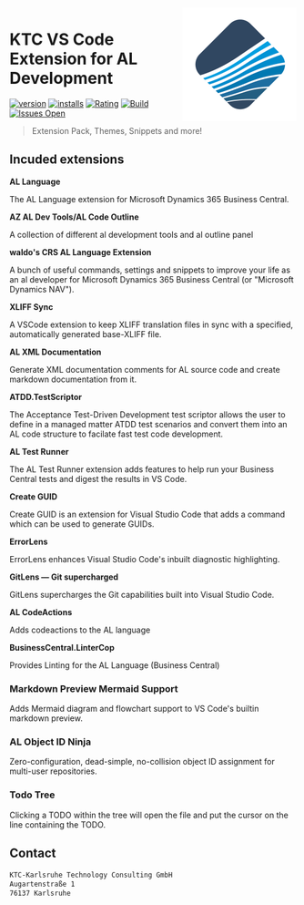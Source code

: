 <img src="icon.png" align="right" width="200" height="auto"/>

# KTC VS Code Extension for AL Development

[![version](https://img.shields.io/vscode-marketplace/v/KTC-GmbH.al-ktc-dev.svg?style=flat-square&label=vscode%20marketplace)](https://marketplace.visualstudio.com/items?itemName=KTC-GmbH.al-ktc-dev)
[![installs](https://img.shields.io/vscode-marketplace/d/KTC-GmbH.al-ktc-dev.svg?style=flat-square)](https://marketplace.visualstudio.com/items?itemName=KTC-GmbH.al-ktc-dev)
[![Rating](https://img.shields.io/visual-studio-marketplace/r/KTC-GmbH.al-ktc-dev?style=flat-square)](https://marketplace.visualstudio.com/items?itemName=KTC-GmbH.al-ktc-dev&ssr=false#review-details)
[![Build](https://img.shields.io/github/workflow/status/ktc-gmbh/al-ktc-dev/Build/main?style=flat-square)](https://github.com/KTC-GmbH/al-ktc-dev/actions)
[![Issues Open](https://img.shields.io/github/issues-raw/ktc-gmbh/al-ktc-dev?style=flat-square)](https://github.com/KTC-GmbH/al-ktc-dev/issues?q=is%3Aissue+is%3Aopen+)

> Extension Pack, Themes, Snippets and more!

## Incuded extensions

**AL Language** 

The AL Language extension for Microsoft Dynamics 365 Business Central.


**AZ AL Dev Tools/AL Code Outline**

A collection of different al development tools and al outline panel 


**waldo's CRS AL Language Extension**

A bunch of useful commands, settings and snippets to improve your life as an al developer for Microsoft Dynamics 365 Business Central (or "Microsoft Dynamics NAV").

**XLIFF Sync**

A VSCode extension to keep XLIFF translation files in sync with a specified, automatically generated base-XLIFF file.

**AL XML Documentation**

Generate XML documentation comments for AL source code and create markdown documentation from it.

**ATDD.TestScriptor**

The Acceptance Test-Driven Development test scriptor allows the user to define in a managed matter ATDD test scenarios and convert them into an AL code structure to facilate fast test code development.

**AL Test Runner**

The AL Test Runner extension adds features to help run your Business Central tests and digest the results in VS Code. 

**Create GUID**

Create GUID is an extension for Visual Studio Code that adds a command which can be used to generate GUIDs.

**ErrorLens**

ErrorLens enhances Visual Studio Code's inbuilt diagnostic highlighting.

**GitLens — Git supercharged**

GitLens supercharges the Git capabilities built into Visual Studio Code.

**AL CodeActions**

Adds codeactions to the AL language

**BusinessCentral.LinterCop**

Provides Linting for the AL Language (Business Central)

### Markdown Preview Mermaid Support

Adds Mermaid diagram and flowchart support to VS Code's builtin markdown preview.

### AL Object ID Ninja

Zero-configuration, dead-simple, no-collision object ID assignment for multi-user repositories.

### Todo Tree

Clicking a TODO within the tree will open the file and put the cursor on the line containing the TODO.

## Contact

```
KTC-Karlsruhe Technology Consulting GmbH
Augartenstraße 1
76137 Karlsruhe
```
